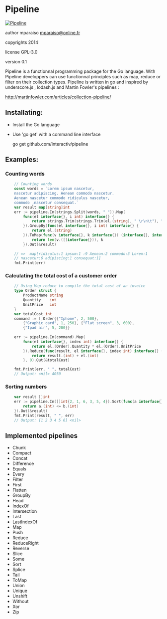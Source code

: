 # Pipeline

[![Pipeline](https://godoc.org/github.com/interactiv/pipeline?status.svg)](http://godoc.org/github.com/interactiv/pipeline)

author mparaiso <mparaiso@online.fr>

copyrights 2014

license GPL-3.0

version 0.1

Pipeline is a functionnal programming package for the Go language. With Pipeline developpers can use 
functionnal principles such as map, reduce or filter on their collection types. Pipeline is written in go and inspired by underscore.js , lodash.js and Martin Fowler's pipelines :

http://martinfowler.com/articles/collection-pipeline/




## Installating:

- Install the Go language

- Use 'go get' with a command line interface

    go get github.com/interactiv/pipeline

## Examples:

### Counting words

```go
    // Counting words
    const words = `Lorem ipsum nascetur,
    nascetur adipiscing. Aenean commodo nascetur.
    Aenean nascetur commodo ridiculus nascetur,
    commodo ,nascetur consequat.`
    var result map[string]int
    err := pipeline.In(strings.Split(words, " ")).Map(
		func(el interface{}, i int) interface{} {
        	return strings.Trim(strings.Trim(el.(string), " \r\n\t"), ".,!")
    	}).GroupBy(func(el interface{}, i int) interface{} {
    		return el.(string)
    	}).ToMap(func(v interface{}, k interface{}) (interface{}, interface{}) {
    		return len(v.([]interface{})), k
    	}).Out(&result)
    
    // =>  map[ridiculus:1 ipsum:1 :9 Aenean:2 commodo:3 Lorem:1 
	// nascetur:6 adipiscing:1 consequat:1]
    fmt.Print(err)     
```

### Calculating the total cost of a customer order

```go
	// Using Map reduce to compile the total cost of an invoice
	type Order struct {
		ProductName string
		Quantity    int
		UnitPrice   int
	}
	var totalCost int
	command := []Order{{"Iphone", 2, 500}, 
		{"Graphic card", 1, 250}, {"Flat screen", 3, 600}, 
		{"Ipad air", 5, 200}}
		
	err := pipeline.In(command).Map(
		func(el interface{}, index int) interface{} {
			return el.(Order).Quantity * el.(Order).UnitPrice
		}).Reduce(func(result, el interface{}, index int) interface{} {
			return result.(int) + el.(int)
		}, 0).Out(&totalCost)

	fmt.Print(err, " ", totalCost)
	// Output: <nil> 4050
```

### Sorting numbers

```go
    var result []int
	err := pipeline.In([]int{2, 1, 6, 3, 5, 4}).Sort(func(a interface{}, b interface{}) bool {
		return a.(int) <= b.(int)
	}).Out(&result)
	fmt.Print(result, " ", err)
	// Output: [1 2 3 4 5 6] <nil>
```

## Implemented pipelines 

- Chunk
- Compact
- Concat
- Difference
- Equals
- Every
- Filter
- First
- Flatten
- GroupBy
- Head
- IndexOf
- Intersection
- Last
- LastIndexOf
- Map
- Push
- Reduce
- ReduceRight
- Reverse
- Slice
- Some
- Sort
- Splice
- Tail
- ToMap
- Union
- Unique
- Unshift
- Without
- Xor
- Zip

